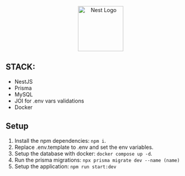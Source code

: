 <p align="center">
  <a href="http://nestjs.com/" target="blank"><img src="https://nestjs.com/img/logo-small.svg" width="120" alt="Nest Logo" /></a>
</p>

[circleci-image]: https://img.shields.io/circleci/build/github/nestjs/nest/master?token=abc123def456
[circleci-url]: https://circleci.com/gh/nestjs/nest

## STACK:
- NestJS
- Prisma
- MySQL
- JOI for .env vars validations
- Docker

## Setup
1. Install the npm dependencies: ```npm i```.
2. Replace .env.template to .env and set the env variables.
3. Setup the database with docker: ```docker compose up -d```.
4. Run the prisma migrations: ```npx prisma migrate dev --name (name)```
4. Setup the application: ```npm run start:dev```